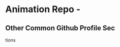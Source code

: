 

























# Animation Repo - 
## Other Common Github Profile Sec



















tions



